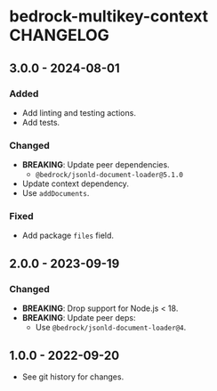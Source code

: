 # bedrock-multikey-context CHANGELOG

## 3.0.0 - 2024-08-01

### Added
- Add linting and testing actions.
- Add tests.

### Changed
- **BREAKING**: Update peer dependencies.
  - `@bedrock/jsonld-document-loader@5.1.0`
- Update context dependency.
- Use `addDocuments`.

### Fixed
- Add package `files` field.

## 2.0.0 - 2023-09-19

### Changed
- **BREAKING**: Drop support for Node.js < 18.
- **BREAKING**: Update peer deps:
  - Use `@bedrock/jsonld-document-loader@4`.

## 1.0.0 - 2022-09-20

- See git history for changes.
